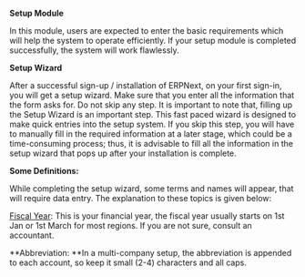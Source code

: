 **Setup Module**

In this module, users are expected to enter the basic requirements which will
help the system to operate efficiently. If your setup module is completed
successfully, the system will work flawlessly.

**Setup Wizard**

After a successful sign-up / installation of ERPNext, on your first sign-in,
you will get a setup wizard. Make sure that you enter all the information that
the form asks for. Do not skip any step. It is important to note that, filling
up the Setup Wizard is an important step. This fast paced wizard is designed
to make  quick entries into the setup system. If you skip this step, you will
have to manually fill in the required information at a later stage, which
could be a time-consuming process; thus, it is advisable to fill all the
information in the setup wizard that pops up after your installation is
complete.  

**Some Definitions:**

While completing the setup wizard, some terms and names will appear, that will
require data entry. The explanation to these topics is given below:

 [Fiscal Year](http://erpnext.org/fiscal-year): This is your financial year,
the fiscal year usually starts on 1st Jan or 1st March for most regions. If
you are not sure, consult an accountant.

**Abbreviation: **In a multi-company setup, the abbreviation is appended to each account, so keep it small (2-4) characters and all caps.

  

  

